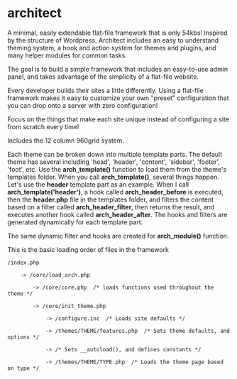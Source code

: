architect
============

A minimal, easily extendable flat-file framework that is only 54kbs! 
Inspired by the structure of Wordpress, Architect includes an easy to understand theming system, a hook and action system for themes and plugins, and many helper modules for common tasks.

The goal is to build a simple framework that includes an easy-to-use admin panel, and takes advantage of the simplicity of a flat-file website.

Every developer builds their sites a little differently. Using a flat-file framework makes it easy to customize your own "preset" configuration that you can drop onto a server with zero configuration! 

Focus on the things that make each site unique instead of configuring a site from scratch every time!

Includes the 12 column 960grid system.

Each theme can be broken down into multiple template parts. The default theme has several including 'head', 'header', 'content', 'sidebar', 'footer', 'foot', etc. Use the **arch_template()** function to load them from the theme's templates folder. When you call **arch_template()**, several things happen. Let's use the **header** template part as an example. When I call **arch_template('header')**, a hook called **arch_header_before** is executed, then the **header.php** file in the templates folder, and filters the content based on a filter called **arch_header_filter**, then returns the result, and executes another hook called **arch_header_after**. The hooks and filters are generated dynamically for each template part.

The same dynamic filter and hooks are created for **arch_module()** function.

This is the basic loading order of files in the framework

	/index.php
	
		-> /core/load_arch.php
		
			-> /core/core.php  /* loads functions used throughout the theme */
			
			-> /core/init_theme.php
			
				-> /configure.inc  /* Loads site defaults */
			
				-> /themes/THEME/features.php  /* Sets theme defaults, and options */
				
				-> /* Sets __autoload(), and defines constants */
				
				-> /themes/THEME/TYPE.php  /* Loads the theme page based on type */
		
			
			
		
